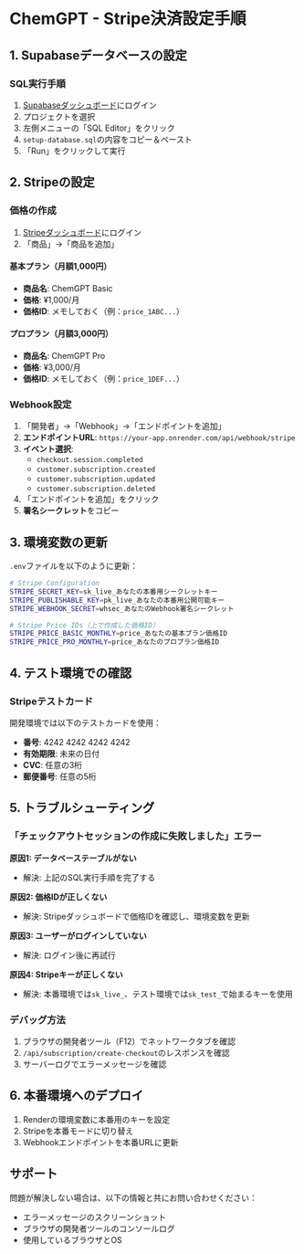 # ChemGPT - Stripe決済設定手順

## 1. Supabaseデータベースの設定

### SQL実行手順
1. [Supabaseダッシュボード](https://app.supabase.com)にログイン
2. プロジェクトを選択
3. 左側メニューの「SQL Editor」をクリック
4. `setup-database.sql`の内容をコピー＆ペースト
5. 「Run」をクリックして実行

## 2. Stripeの設定

### 価格の作成
1. [Stripeダッシュボード](https://dashboard.stripe.com)にログイン
2. 「商品」→「商品を追加」

#### 基本プラン（月額1,000円）
- **商品名**: ChemGPT Basic
- **価格**: ¥1,000/月
- **価格ID**: メモしておく（例：`price_1ABC...`）

#### プロプラン（月額3,000円）
- **商品名**: ChemGPT Pro
- **価格**: ¥3,000/月
- **価格ID**: メモしておく（例：`price_1DEF...`）

### Webhook設定
1. 「開発者」→「Webhook」→「エンドポイントを追加」
2. **エンドポイントURL**: `https://your-app.onrender.com/api/webhook/stripe`
3. **イベント選択**:
   - `checkout.session.completed`
   - `customer.subscription.created`
   - `customer.subscription.updated`
   - `customer.subscription.deleted`
4. 「エンドポイントを追加」をクリック
5. **署名シークレット**をコピー

## 3. 環境変数の更新

`.env`ファイルを以下のように更新：

```bash
# Stripe Configuration
STRIPE_SECRET_KEY=sk_live_あなたの本番用シークレットキー
STRIPE_PUBLISHABLE_KEY=pk_live_あなたの本番用公開可能キー
STRIPE_WEBHOOK_SECRET=whsec_あなたのWebhook署名シークレット

# Stripe Price IDs（上で作成した価格ID）
STRIPE_PRICE_BASIC_MONTHLY=price_あなたの基本プラン価格ID
STRIPE_PRICE_PRO_MONTHLY=price_あなたのプロプラン価格ID
```

## 4. テスト環境での確認

### Stripeテストカード
開発環境では以下のテストカードを使用：
- **番号**: 4242 4242 4242 4242
- **有効期限**: 未来の日付
- **CVC**: 任意の3桁
- **郵便番号**: 任意の5桁

## 5. トラブルシューティング

### 「チェックアウトセッションの作成に失敗しました」エラー

**原因1: データベーステーブルがない**
- 解決: 上記のSQL実行手順を完了する

**原因2: 価格IDが正しくない**
- 解決: Stripeダッシュボードで価格IDを確認し、環境変数を更新

**原因3: ユーザーがログインしていない**
- 解決: ログイン後に再試行

**原因4: Stripeキーが正しくない**
- 解決: 本番環境では`sk_live_`、テスト環境では`sk_test_`で始まるキーを使用

### デバッグ方法
1. ブラウザの開発者ツール（F12）でネットワークタブを確認
2. `/api/subscription/create-checkout`のレスポンスを確認
3. サーバーログでエラーメッセージを確認

## 6. 本番環境へのデプロイ

1. Renderの環境変数に本番用のキーを設定
2. Stripeを本番モードに切り替え
3. Webhookエンドポイントを本番URLに更新

## サポート

問題が解決しない場合は、以下の情報と共にお問い合わせください：
- エラーメッセージのスクリーンショット
- ブラウザの開発者ツールのコンソールログ
- 使用しているブラウザとOS 
